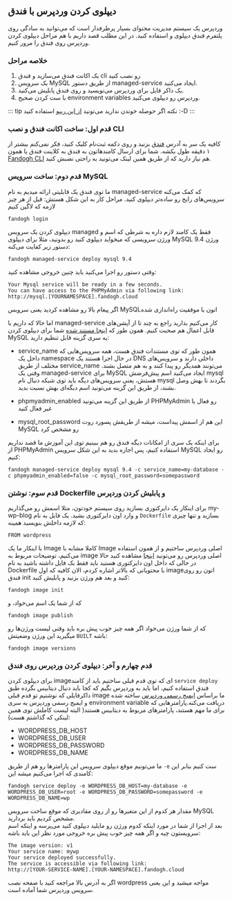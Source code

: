 ##  دیپلوی کردن وردپرس با فندق
وردپرس یک سیستم مدیریت محتوای بسیار پرطرفدار است که می‌توانید به سادگی روی پلتفرم فندق دیپلوی و استفاده کنید. در این مطلب قصد داریم با هم مراحل دیپلوی کردن وردپرس روی فندق را مرور کنیم.

### خلاصه مراحل
1.  یک اکانت فندق می‌سازید و فندق cli ‌رو نصب کنید
2. یک سرویس MySQL ‌از طریق دستور managed-service ‌ایجاد می‌کنید.
3. یک داکر فایل برای وردپرس می‌نویسید و روی فندق پابلیش می‌کنید.
4. با ست کردن صحیح environment variables وردپرس رو دیپلوی می‌کنید.

::: tip نکته
اگر حوصله خوندن ندارید می‌تونید 
 [از این ریپو](https://github.com/fandoghpaas/fandogh-examples/tree/master/wordpress-mysql)
 استفاده کنید :-D
:::


### قدم اول: ساخت اکانت فندق و نصب CLI
کافیه یک سر به آدرس [فندق](http://fandogh.cloud/) بزنید و روی دکمه ثبت‌نام کلیک کنید، فکر نمی‌کنم بیشتر از ۱ دقیقه طول بکشه.
شما برای ارسال کامندهاتون به فندق به کلاینت فندق یا همون [Fandogh CLI](https://github.com/fandoghpaas/fandogh-cli) هم نیاز دارید که از طریق همین لینک می‌تونید به راحتی نصبش کنید.

### قدم دوم: ساخت سرویس MySQL
ما توی فندق یک قابلیتی ارائه میدیم به نام managed-service  که کمک می‌کنه سرویس‌های رایج رو ساده‌تر دیپلوی کنید.
مراحل کار به این شکل هستش:
قبل از هر چیز لازمه که لاگین کنیم
```
fandogh login
```
دیپلوی کردن یک سرویس managed  فقط یک کامند لازم داره به شرطی که اسم و ورژن سرویسی که میخواید دیپلوی کنید رو بدونید، مثلا برای دیپلوی MySQL ورژن 9.4 دستور زیر کفایت می‌کنه:
```
fandogh managed-service deploy mysql 9.4
```
وقتی دستور رو اجرا می‌کنید باید چنین خروجی مشاهده کنید:

```
Your Mysql service will be ready in a few seconds.
You can have access to the PHPMyAdmin via following link:
http://mysql.[YOURNAMESPACE].fandogh.cloud

```
اگر پیغام بالا رو مشاهده کردید یعنی سرویس MySQLاتون با موفقیت راه‌اندازی شده

اما حالا که داریم با managed-service کار می‌کنیم بذارید راجع به چند تا از آپشن‌های قابل اعمال هم صحبت کنیم.
همون طور که
[اینجا مستند شده](https://github.com/fandoghpaas/fandogh-cli#configuration)
شما برای دیپلوی کردن MySQL یه سری گزینه قابل تنظیم دارید:
* service_name
همون طور که توی مستندات فندق هست، همه سرویس‌هایی که داخل یک namespace در حال اجرا هستند یک DNS داخلی دارند و سرویس‌های مختلف از طریق service_name می‌تونند همدیگر رو پیدا کنند و به هم متصل بشند.
وقتی یک managed-service برای MySQL ایجاد می‌کنید اسم پیش‌فرضش mysql هستش، یعنی سرویس‌های دیگه باید توی شبکه دنبال نام mysql بگردند تا بهش وصل بشند، از طریق این گزینه می‌تونید اسم دیگه‌ای بهش نسبت بدید.

* phpmyadmin_enabled
از طریق این گزینه می‌تونید PHPMyAdmin رو فعال یا غیر فعال کنید

* mysql_root_password
این هم از اسمش پیداست، میشه از طریقش پسورد روت MySQL رو مشخص کرد


برای اینکه یک سری از امکانات دیگه فندق رو هم ببینیم  توی این ‌آموزش ما قصد نداریم از PHPMyAdmin استفاده کنیم، پس اجازه بدید به این شکل سرویس MySQL رو ایجاد کنیم:

```
fandogh managed-service deploy mysql 9.4 -c service_name=my-database -c phpmyadmin_enabled=false -c mysql_root_password=somepassword

```



### قدم سوم: نوشتن Dockerfile و پابلیش کردن وردپرس

برای اینکار یک دایرکتوری بسازید روی سیستم خودتون، مثلا اسمش رو می‌‌گذاریم my-wp-blog  و وارد اون دایرکتوری بشید.
یک فایل به نام `Dockerfile` بسازید و تنها چیزی که لازمه داخلش بنویسید همینه:
```
FROM wordpress

```
با اینکار ما یک Image کاملا مشابه با Image اصلی وردپرس ساختیم و از همون استفاده می‌کنیم، توضیحات مربوط به image اصلی وردپرس رو می‌تونید [اینجا](https://hub.docker.com/_/wordpress/) مشاهده کنید
حالا در حالی که داخل اون دایرکتوری هستید باید فقط یک فایل داشته باشید به نام Dockerfile  با محتویاتی که بالاتر اشاره کردم، الان کافیه که اول imageاتون رو روی فندق init کنید و بعد هم ورژن بزنید و پابلیش کنید:
```
fandogh image init
```
که از شما یک اسم می‌خواد، و
```
fandogh image publish
```
که از شما ورژن می‌خواد
اگر همه چیز خوب پیش بره باید وقتی لیست ورژن‌ها رو میگیرید این ورژن وضعیتش `BUILT` باشه:
```
fandogh image versions
```


### قدم چهارم و آخر: دیپلوی کردن وردپرس روی فندق

برای دیپلوی کردن imageای که توی قدم قبلی ساختیم باید از کامند `service deploy‍` فندق استفاده کنیم، اما باید به وردپرس بگیم که کجا باید دنبال دیتابیس بگرده 
طبق داکرفایلی که نوشتیم تو قدم قبلی image ما براساس 
[ایمیج رسمی وردپرس](https://hub.docker.com/_/wordpress/)
 ساخته شده و ایمیج رسمی وردپرس یه سری environment variable دریافت می‌کنه.پارامتر‌هایی که برای ما مهم هستند، پارامتر‌های مربوط به دیتابیس هستند( البته لیست کاملش توی همین لینکی که گذاشتم هست)‌:
* WORDPRESS_DB_HOST
* WORDPRESS_DB_USER
* WORDPRESS_DB_PASSWORD
* WORDPRESS_DB_NAME

ما می‌تونیم موقع دیپلوی سرویس این پارامتر‌ها رو هم از طریق `-e` ست کنیم بنابر این کامندی که اجرا می‌کنیم میشه این:

```
fandogh service deploy -e WORDPRESS_DB_HOST=my-database -e WORDPRESS_DB_USER=root -e WORDPRESS_DB_PASSWORD=somepassword -e WORDPRESS_DB_NAME=wp

```
مقدار هر کدوم از این متغیر‌ها رو از روی مقادیری که موقع ساخت سرویس MySQL مشخص کردیم باید بردارید.      
بعد از اجرا از شما در مورد اینکه کدوم ورژن رو مایلید دیپلوی کنید می‌پرسه و اینکه اسم سرویستون چیه و اگر همه چیز خوب پیش بره خروجی مورد نظر این باید باشه:

```
The image version: v1
Your service name: mywp
Your service deployed successfully.
The service is accessible via following link:
http://[YOUR-SERVICE-NAME].[YOUR-NAMESPACE].fandogh.cloud

```
اگر به آدرس بالا مراجعه کنید با صفحه نصب wordpress مواجه میشید و این یعنی سرویس وردپرس شما آماده است.

